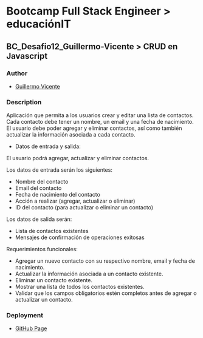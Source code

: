 # Bootcamp Full Stack Engineer > educaciónIT

## BC_Desafio12_Guillermo-Vicente > CRUD en Javascript

### Author

- [Guillermo Vicente](https://github.com/gvicenteprieto)

### Description

Aplicación que permita a los usuarios crear y editar una lista de contactos. Cada contacto debe tener un nombre, un email y una fecha de nacimiento. El usuario debe poder agregar y eliminar contactos, así como también actualizar la información asociada a cada contacto.

- Datos de entrada y salida:

El usuario podrá agregar, actualizar y eliminar contactos.

Los datos de entrada serán los siguientes:

- Nombre del contacto
- Email del contacto
- Fecha de nacimiento del contacto
- Acción a realizar (agregar, actualizar o eliminar)
- ID del contacto (para actualizar o eliminar un contacto)

Los datos de salida serán:

- Lista de contactos existentes
- Mensajes de confirmación de operaciones exitosas

Requerimientos funcionales:

- Agregar un nuevo contacto con su respectivo nombre, email y fecha de nacimiento.
- Actualizar la información asociada a un contacto existente.
- Eliminar un contacto existente.
- Mostrar una lista de todos los contactos existentes.
- Validar que los campos obligatorios estén completos antes de agregar o actualizar un contacto.

### Deployment

- [GitHub Page](https://gvicenteprieto.github.io/BC_Desafio12_Guillermo-Vicente/)
